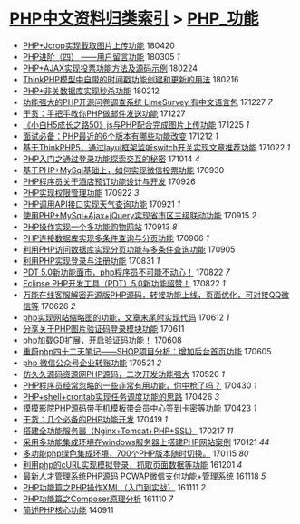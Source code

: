 [PHP中文资料归类索引](../README.md) > [PHP_功能](PHP_功能.md)
====
- [PHP+Jcrop实现截取图片上传功能](http://jkwz.applinzi.com/ittc/7094197963985519623.html#PHP%2BJcrop%E5%AE%9E%E7%8E%B0%E6%88%AA%E5%8F%96%E5%9B%BE%E7%89%87%E4%B8%8A%E4%BC%A0%E5%8A%9F%E8%83%BD) 180420  
- [PHP进阶（四） ——用户留言功能](http://jkwz.applinzi.com/ittc/7077082452126598161.html#PHP%E8%BF%9B%E9%98%B6%EF%BC%88%E5%9B%9B%EF%BC%89+%E2%80%94%E2%80%94%E7%94%A8%E6%88%B7%E7%95%99%E8%A8%80%E5%8A%9F%E8%83%BD) 180305 *1* 
- [PHP+AJAX实现投票功能方法及源码示例](http://jkwz.applinzi.com/ittc/7073653884344337419.html#PHP%2BAJAX%E5%AE%9E%E7%8E%B0%E6%8A%95%E7%A5%A8%E5%8A%9F%E8%83%BD%E6%96%B9%E6%B3%95%E5%8F%8A%E6%BA%90%E7%A0%81%E7%A4%BA%E4%BE%8B) 180224  
- [ThinkPHP模型中自带的时间戳功能创建和更新的用法](http://jkwz.applinzi.com/ittc/7069322155513086993.html#ThinkPHP%E6%A8%A1%E5%9E%8B%E4%B8%AD%E8%87%AA%E5%B8%A6%E7%9A%84%E6%97%B6%E9%97%B4%E6%88%B3%E5%8A%9F%E8%83%BD%E5%88%9B%E5%BB%BA%E5%92%8C%E6%9B%B4%E6%96%B0%E7%9A%84%E7%94%A8%E6%B3%95) 180216  
- [PHP+非关数据库实现秒杀功能](http://jkwz.applinzi.com/ittc/7069338975590679568.html#PHP%2B%E9%9D%9E%E5%85%B3%E6%95%B0%E6%8D%AE%E5%BA%93%E5%AE%9E%E7%8E%B0%E7%A7%92%E6%9D%80%E5%8A%9F%E8%83%BD) 180212  
- [功能强大的PHP开源问卷调查系统 LimeSurvey 有中文语言包](http://jkwz.applinzi.com/ittc/7051898928700589072.html#%E5%8A%9F%E8%83%BD%E5%BC%BA%E5%A4%A7%E7%9A%84PHP%E5%BC%80%E6%BA%90%E9%97%AE%E5%8D%B7%E8%B0%83%E6%9F%A5%E7%B3%BB%E7%BB%9F+LimeSurvey+%E6%9C%89%E4%B8%AD%E6%96%87%E8%AF%AD%E8%A8%80%E5%8C%85) 171227 *7* 
- [干货：手把手教你PHP做邮件发送功能](http://jkwz.applinzi.com/ittc/7051700367220278289.html#%E5%B9%B2%E8%B4%A7%EF%BC%9A%E6%89%8B%E6%8A%8A%E6%89%8B%E6%95%99%E4%BD%A0PHP%E5%81%9A%E9%82%AE%E4%BB%B6%E5%8F%91%E9%80%81%E5%8A%9F%E8%83%BD) 171227  
- [《小白H5成长之路50》js与PHP配合完成图片上传功能](http://jkwz.applinzi.com/ittc/7050975644773516304.html#%E3%80%8A%E5%B0%8F%E7%99%BDH5%E6%88%90%E9%95%BF%E4%B9%8B%E8%B7%AF50%E3%80%8Bjs%E4%B8%8EPHP%E9%85%8D%E5%90%88%E5%AE%8C%E6%88%90%E5%9B%BE%E7%89%87%E4%B8%8A%E4%BC%A0%E5%8A%9F%E8%83%BD) 171225 *1* 
- [面试必备：PHP最近的6个版本有哪些功能改变](http://jkwz.applinzi.com/ittc/7046119447356507152.html#%E9%9D%A2%E8%AF%95%E5%BF%85%E5%A4%87%EF%BC%9APHP%E6%9C%80%E8%BF%91%E7%9A%846%E4%B8%AA%E7%89%88%E6%9C%AC%E6%9C%89%E5%93%AA%E4%BA%9B%E5%8A%9F%E8%83%BD%E6%94%B9%E5%8F%98) 171212 *1* 
- [基于ThinkPHP5，通过layui框架监听switch开关实现文章推荐功能](http://jkwz.applinzi.com/ittc/7027206679815521297.html#%E5%9F%BA%E4%BA%8EThinkPHP5%EF%BC%8C%E9%80%9A%E8%BF%87layui%E6%A1%86%E6%9E%B6%E7%9B%91%E5%90%ACswitch%E5%BC%80%E5%85%B3%E5%AE%9E%E7%8E%B0%E6%96%87%E7%AB%A0%E6%8E%A8%E8%8D%90%E5%8A%9F%E8%83%BD) 171022 *1* 
- [PHP入门之通过登录功能探索交互的秘密](http://jkwz.applinzi.com/ittc/7024049789673669648.html#PHP%E5%85%A5%E9%97%A8%E4%B9%8B%E9%80%9A%E8%BF%87%E7%99%BB%E5%BD%95%E5%8A%9F%E8%83%BD%E6%8E%A2%E7%B4%A2%E4%BA%A4%E4%BA%92%E7%9A%84%E7%A7%98%E5%AF%86) 171014 *4* 
- [基于PHP+MySql基础上，如何实现微信投票功能](http://jkwz.applinzi.com/ittc/7019039153503863825.html#%E5%9F%BA%E4%BA%8EPHP%2BMySql%E5%9F%BA%E7%A1%80%E4%B8%8A%EF%BC%8C%E5%A6%82%E4%BD%95%E5%AE%9E%E7%8E%B0%E5%BE%AE%E4%BF%A1%E6%8A%95%E7%A5%A8%E5%8A%9F%E8%83%BD) 170930  
- [PHP程序员关于酒店预订功能设计与开发](http://jkwz.applinzi.com/ittc/7017454781818471440.html#PHP%E7%A8%8B%E5%BA%8F%E5%91%98%E5%85%B3%E4%BA%8E%E9%85%92%E5%BA%97%E9%A2%84%E8%AE%A2%E5%8A%9F%E8%83%BD%E8%AE%BE%E8%AE%A1%E4%B8%8E%E5%BC%80%E5%8F%91) 170926  
- [PHP实现权限管理功能](http://jkwz.applinzi.com/ittc/7016057640420115473.html#PHP%E5%AE%9E%E7%8E%B0%E6%9D%83%E9%99%90%E7%AE%A1%E7%90%86%E5%8A%9F%E8%83%BD) 170922 *3* 
- [PHP调用API接口实现天气查询功能](http://jkwz.applinzi.com/ittc/7015683582763467792.html#PHP%E8%B0%83%E7%94%A8API%E6%8E%A5%E5%8F%A3%E5%AE%9E%E7%8E%B0%E5%A4%A9%E6%B0%94%E6%9F%A5%E8%AF%A2%E5%8A%9F%E8%83%BD) 170921 *1* 
- [使用PHP+MySql+Ajax+jQuery实现省市区三级联动功能](http://jkwz.applinzi.com/ittc/7013460932620190736.html#%E4%BD%BF%E7%94%A8PHP%2BMySql%2BAjax%2BjQuery%E5%AE%9E%E7%8E%B0%E7%9C%81%E5%B8%82%E5%8C%BA%E4%B8%89%E7%BA%A7%E8%81%94%E5%8A%A8%E5%8A%9F%E8%83%BD) 170915 *2* 
- [PHP操作实现一个多功能购物网站](http://jkwz.applinzi.com/ittc/7012794065991762961.html#PHP%E6%93%8D%E4%BD%9C%E5%AE%9E%E7%8E%B0%E4%B8%80%E4%B8%AA%E5%A4%9A%E5%8A%9F%E8%83%BD%E8%B4%AD%E7%89%A9%E7%BD%91%E7%AB%99) 170913 *8* 
- [PHP连接数据库实现多条件查询与分页功能](http://jkwz.applinzi.com/ittc/7010115902765532177.html#PHP%E8%BF%9E%E6%8E%A5%E6%95%B0%E6%8D%AE%E5%BA%93%E5%AE%9E%E7%8E%B0%E5%A4%9A%E6%9D%A1%E4%BB%B6%E6%9F%A5%E8%AF%A2%E4%B8%8E%E5%88%86%E9%A1%B5%E5%8A%9F%E8%83%BD) 170906 *1* 
- [利用PHP访问数据库实现分页功能与多条件查询功能](http://jkwz.applinzi.com/ittc/7009741986977022993.html#%E5%88%A9%E7%94%A8PHP%E8%AE%BF%E9%97%AE%E6%95%B0%E6%8D%AE%E5%BA%93%E5%AE%9E%E7%8E%B0%E5%88%86%E9%A1%B5%E5%8A%9F%E8%83%BD%E4%B8%8E%E5%A4%9A%E6%9D%A1%E4%BB%B6%E6%9F%A5%E8%AF%A2%E5%8A%9F%E8%83%BD) 170905  
- [利用PHP实现登录与注册功能](http://jkwz.applinzi.com/ittc/7007885921322796048.html#%E5%88%A9%E7%94%A8PHP%E5%AE%9E%E7%8E%B0%E7%99%BB%E5%BD%95%E4%B8%8E%E6%B3%A8%E5%86%8C%E5%8A%9F%E8%83%BD) 170831 *1* 
- [PDT 5.0新功能面市，php程序员不可能不动心！](http://jkwz.applinzi.com/ittc/7004657314492318737.html#PDT+5.0%E6%96%B0%E5%8A%9F%E8%83%BD%E9%9D%A2%E5%B8%82%EF%BC%8Cphp%E7%A8%8B%E5%BA%8F%E5%91%98%E4%B8%8D%E5%8F%AF%E8%83%BD%E4%B8%8D%E5%8A%A8%E5%BF%83%EF%BC%81) 170822 *7* 
- [Eclipse PHP开发工具（PDT）5.0新功能超赞！](http://jkwz.applinzi.com/ittc/7004657314362295312.html#Eclipse+PHP%E5%BC%80%E5%8F%91%E5%B7%A5%E5%85%B7%EF%BC%88PDT%EF%BC%895.0%E6%96%B0%E5%8A%9F%E8%83%BD%E8%B6%85%E8%B5%9E%EF%BC%81) 170822 *1* 
- [万能在线客服解密开源版PHP源码，转接功能上线，页面优化，可对接QQ微信等](http://jkwz.applinzi.com/ittc/6983543626486252549.html#%E4%B8%87%E8%83%BD%E5%9C%A8%E7%BA%BF%E5%AE%A2%E6%9C%8D%E8%A7%A3%E5%AF%86%E5%BC%80%E6%BA%90%E7%89%88PHP%E6%BA%90%E7%A0%81%EF%BC%8C%E8%BD%AC%E6%8E%A5%E5%8A%9F%E8%83%BD%E4%B8%8A%E7%BA%BF%EF%BC%8C%E9%A1%B5%E9%9D%A2%E4%BC%98%E5%8C%96%EF%BC%8C%E5%8F%AF%E5%AF%B9%E6%8E%A5QQ%E5%BE%AE%E4%BF%A1%E7%AD%89) 170626 *2* 
- [php实现网站缩略图的功能，文章末尾附实现代码](http://jkwz.applinzi.com/ittc/6978405985025541125.html#php%E5%AE%9E%E7%8E%B0%E7%BD%91%E7%AB%99%E7%BC%A9%E7%95%A5%E5%9B%BE%E7%9A%84%E5%8A%9F%E8%83%BD%EF%BC%8C%E6%96%87%E7%AB%A0%E6%9C%AB%E5%B0%BE%E9%99%84%E5%AE%9E%E7%8E%B0%E4%BB%A3%E7%A0%81) 170612 *1* 
- [分享关于PHP图片验证码登录模块功能](http://jkwz.applinzi.com/ittc/6977686423959241733.html#%E5%88%86%E4%BA%AB%E5%85%B3%E4%BA%8EPHP%E5%9B%BE%E7%89%87%E9%AA%8C%E8%AF%81%E7%A0%81%E7%99%BB%E5%BD%95%E6%A8%A1%E5%9D%97%E5%8A%9F%E8%83%BD) 170611  
- [php加载GD扩展，开启验证码功能！](http://jkwz.applinzi.com/ittc/6976930872774099972.html#php%E5%8A%A0%E8%BD%BDGD%E6%89%A9%E5%B1%95%EF%BC%8C%E5%BC%80%E5%90%AF%E9%AA%8C%E8%AF%81%E7%A0%81%E5%8A%9F%E8%83%BD%EF%BC%81) 170608  
- [重蔚php四十二天笔记——SHOP项目分析：增加后台首页功能](http://jkwz.applinzi.com/ittc/6975807624468497413.html#%E9%87%8D%E8%94%9Aphp%E5%9B%9B%E5%8D%81%E4%BA%8C%E5%A4%A9%E7%AC%94%E8%AE%B0%E2%80%94%E2%80%94SHOP%E9%A1%B9%E7%9B%AE%E5%88%86%E6%9E%90%EF%BC%9A%E5%A2%9E%E5%8A%A0%E5%90%8E%E5%8F%B0%E9%A6%96%E9%A1%B5%E5%8A%9F%E8%83%BD) 170605  
- [php 微信公众号企业转账功能](http://jkwz.applinzi.com/ittc/6970168902087607301.html#php+%E5%BE%AE%E4%BF%A1%E5%85%AC%E4%BC%97%E5%8F%B7%E4%BC%81%E4%B8%9A%E8%BD%AC%E8%B4%A6%E5%8A%9F%E8%83%BD) 170521 *2* 
- [仿久久源码资源网PHP源码，二次开发功能强大](http://jkwz.applinzi.com/ittc/6969698887299236868.html#%E4%BB%BF%E4%B9%85%E4%B9%85%E6%BA%90%E7%A0%81%E8%B5%84%E6%BA%90%E7%BD%91PHP%E6%BA%90%E7%A0%81%EF%BC%8C%E4%BA%8C%E6%AC%A1%E5%BC%80%E5%8F%91%E5%8A%9F%E8%83%BD%E5%BC%BA%E5%A4%A7) 170520 *1* 
- [PHP程序员经常忽略的一些非常有用功能，你中枪了吗？](http://jkwz.applinzi.com/ittc/6962257533958882308.html#PHP%E7%A8%8B%E5%BA%8F%E5%91%98%E7%BB%8F%E5%B8%B8%E5%BF%BD%E7%95%A5%E7%9A%84%E4%B8%80%E4%BA%9B%E9%9D%9E%E5%B8%B8%E6%9C%89%E7%94%A8%E5%8A%9F%E8%83%BD%EF%BC%8C%E4%BD%A0%E4%B8%AD%E6%9E%AA%E4%BA%86%E5%90%97%EF%BC%9F) 170430 *1* 
- [PHP+shell+crontab实现任务调度功能的思路](http://jkwz.applinzi.com/ittc/6960990933519696900.html#PHP%2Bshell%2Bcrontab%E5%AE%9E%E7%8E%B0%E4%BB%BB%E5%8A%A1%E8%B0%83%E5%BA%A6%E5%8A%9F%E8%83%BD%E7%9A%84%E6%80%9D%E8%B7%AF) 170426 *3* 
- [摸摸影院PHP源码带手机模板带会员中心签到卡密等功能](http://jkwz.applinzi.com/ittc/6959653212486370309.html#%E6%91%B8%E6%91%B8%E5%BD%B1%E9%99%A2PHP%E6%BA%90%E7%A0%81%E5%B8%A6%E6%89%8B%E6%9C%BA%E6%A8%A1%E6%9D%BF%E5%B8%A6%E4%BC%9A%E5%91%98%E4%B8%AD%E5%BF%83%E7%AD%BE%E5%88%B0%E5%8D%A1%E5%AF%86%E7%AD%89%E5%8A%9F%E8%83%BD) 170423 *1* 
- [干货：几个必备的PHP功能开发](http://jkwz.applinzi.com/ittc/6958177191471875076.html#%E5%B9%B2%E8%B4%A7%EF%BC%9A%E5%87%A0%E4%B8%AA%E5%BF%85%E5%A4%87%E7%9A%84PHP%E5%8A%9F%E8%83%BD%E5%BC%80%E5%8F%91) 170419 *1* 
- [搭建全功能服务器（Nginx+Tomcat+PHP+SSL）](http://jkwz.applinzi.com/ittc/6935374853942281220.html#%E6%90%AD%E5%BB%BA%E5%85%A8%E5%8A%9F%E8%83%BD%E6%9C%8D%E5%8A%A1%E5%99%A8%EF%BC%88Nginx%2BTomcat%2BPHP%2BSSL%EF%BC%89) 170217 *11* 
- [采用多功能集成环境在windows服务器上搭建PHP网站案例](http://jkwz.applinzi.com/ittc/6925646781940761604.html#%E9%87%87%E7%94%A8%E5%A4%9A%E5%8A%9F%E8%83%BD%E9%9B%86%E6%88%90%E7%8E%AF%E5%A2%83%E5%9C%A8windows%E6%9C%8D%E5%8A%A1%E5%99%A8%E4%B8%8A%E6%90%AD%E5%BB%BAPHP%E7%BD%91%E7%AB%99%E6%A1%88%E4%BE%8B) 170121 *44* 
- [多功能php绿色集成环境，700个PHP版本随时切换。](http://jkwz.applinzi.com/ittc/6923433360885285892.html#%E5%A4%9A%E5%8A%9F%E8%83%BDphp%E7%BB%BF%E8%89%B2%E9%9B%86%E6%88%90%E7%8E%AF%E5%A2%83%EF%BC%8C700%E4%B8%AAPHP%E7%89%88%E6%9C%AC%E9%9A%8F%E6%97%B6%E5%88%87%E6%8D%A2%E3%80%82) 170115 *80* 
- [利用php的cURL实现模拟登录，抓取页面数据等功能](http://jkwz.applinzi.com/ittc/6906706564898882564.html#%E5%88%A9%E7%94%A8php%E7%9A%84cURL%E5%AE%9E%E7%8E%B0%E6%A8%A1%E6%8B%9F%E7%99%BB%E5%BD%95%EF%BC%8C%E6%8A%93%E5%8F%96%E9%A1%B5%E9%9D%A2%E6%95%B0%E6%8D%AE%E7%AD%89%E5%8A%9F%E8%83%BD) 161201 *4* 
- [最新人才管理系统PHP源码 PCWAP微信支付功能+管理系统](http://jkwz.applinzi.com/ittc/6901783418949338116.html#%E6%9C%80%E6%96%B0%E4%BA%BA%E6%89%8D%E7%AE%A1%E7%90%86%E7%B3%BB%E7%BB%9FPHP%E6%BA%90%E7%A0%81+PCWAP%E5%BE%AE%E4%BF%A1%E6%94%AF%E4%BB%98%E5%8A%9F%E8%83%BD%2B%E7%AE%A1%E7%90%86%E7%B3%BB%E7%BB%9F) 161118 *5* 
- [PHP功能篇之PHP操作XML（入门到实战）](http://jkwz.applinzi.com/ittc/6899269674235069445.html#PHP%E5%8A%9F%E8%83%BD%E7%AF%87%E4%B9%8BPHP%E6%93%8D%E4%BD%9CXML%EF%BC%88%E5%85%A5%E9%97%A8%E5%88%B0%E5%AE%9E%E6%88%98%EF%BC%89) 161111 *2* 
- [PHP功能篇之Composer原理分析](http://jkwz.applinzi.com/ittc/6898891467010868229.html#PHP%E5%8A%9F%E8%83%BD%E7%AF%87%E4%B9%8BComposer%E5%8E%9F%E7%90%86%E5%88%86%E6%9E%90) 161110 *7* 
- [简述PHP核心功能](http://jkwz.applinzi.com/ittc/547650611374471282.html#%E7%AE%80%E8%BF%B0PHP%E6%A0%B8%E5%BF%83%E5%8A%9F%E8%83%BD) 140911  
